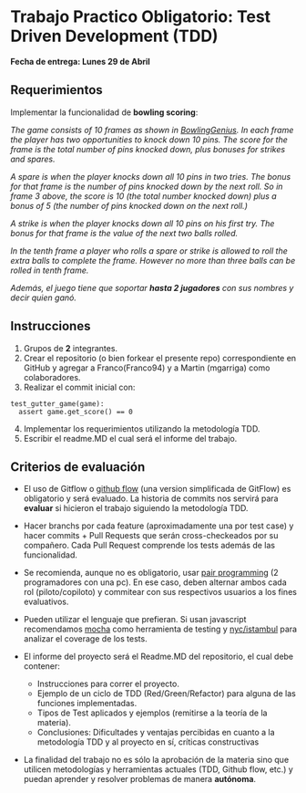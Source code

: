 # Trabajo Practico Obligatorio: Test Driven Development (TDD)

**Fecha de entrega: Lunes 29 de Abril**

## Requerimientos

Implementar la funcionalidad de **bowling scoring**:

_The game consists of 10 frames as shown in  [BowlingGenius](https://www.bowlinggenius.com/). In each frame the player has two opportunities to knock down 10 pins.  The score for the frame is the total number of pins knocked down, plus bonuses for strikes and spares._

_A spare is when the player knocks down all 10 pins in two tries.  The bonus for that frame is the number of pins knocked down by the next roll.  So in frame 3 above, the score is 10 (the total number knocked down) plus a bonus of 5 (the
number of pins knocked down on the next roll.)_

_A strike is when the player knocks down all 10 pins on his first try.  The bonus for that frame is the value of the next two balls rolled._

_In the tenth frame a player who rolls a spare or strike is allowed to roll the extra balls to complete the frame.  However no more than three balls can be rolled in tenth frame._

_Además, el juego tiene que soportar **hasta 2 jugadores** con sus nombres y decir quien ganó._

## Instrucciones

1. Grupos de **2** integrantes.
2. Crear el repositorio (o bien forkear el presente repo) correspondiente en GitHub y agregar a Franco(Franco94) y a Martin (mgarriga) como colaboradores.
3. Realizar el commit inicial con:
```
test_gutter_game(game):
  assert game.get_score() == 0
```
4. Implementar los requerimientos utilizando la metodología TDD.
5. Escribir el readme.MD el cual será el informe del trabajo.

## Criterios de evaluación

* El uso de Gitflow o [github flow](https://guides.github.com/introduction/flow/index.html) (una version simplificada de GitFlow) es obligatorio y será evaluado. La historia de commits nos servirá para **evaluar** si hicieron el trabajo siguiendo la metodología TDD.

* Hacer branchs por cada feature (aproximadamente una por test case) y hacer commits + Pull Requests que serán cross-checkeados por su compañero. Cada Pull Request comprende los tests además de las funcionalidad.

* Se recomienda, aunque no es obligatorio, usar [pair programming](http://www.extremeprogramming.org/rules/pair.html) (2 programadores con una pc). En ese caso, deben alternar ambos cada rol (piloto/copiloto) y commitear con sus respectivos usuarios a los fines evaluativos.

* Pueden utilizar el lenguaje que prefieran. Si usan javascript recomendamos [mocha](https://mochajs.org/) como herramienta de testing y [nyc/istambul](https://github.com/istanbuljs/nyc)
para analizar el coverage de los tests.

* El informe del proyecto será el Readme.MD del repositorio, el cual debe contener:
  - Instrucciones para correr el proyecto.
  - Ejemplo de un ciclo de TDD (Red/Green/Refactor) para alguna de las funciones implementadas.
  - Tipos de Test aplicados y ejemplos (remitirse a la teoría de la materia).
  - Conclusiones: Dificultades y ventajas percibidas en cuanto a la metodología TDD y al proyecto en sí, críticas constructivas

* La finalidad del trabajo no es sólo la aprobación de la materia sino que utilicen metodologías y herramientas actuales (TDD, Github flow, etc.) y puedan aprender y resolver problemas de manera **autónoma**.

